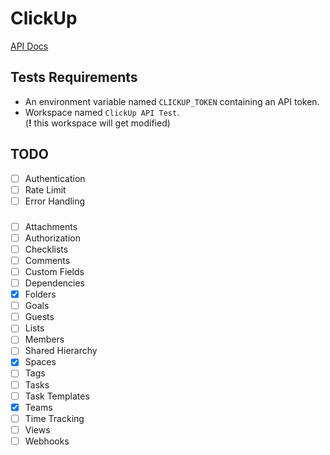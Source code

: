 # ClickUp
[API Docs](https://clickup.com/api)

## Tests Requirements
- An environment variable named `CLICKUP_TOKEN` containing an API token.
- Workspace named `ClickUp API Test`. \
(**!** this workspace will get modified)

## TODO
- [ ] Authentication
- [ ] Rate Limit
- [ ] Error Handling

###

- [ ] Attachments
- [ ] Authorization
- [ ] Checklists
- [ ] Comments
- [ ] Custom Fields
- [ ] Dependencies
- [x] Folders
- [ ] Goals
- [ ] Guests
- [ ] Lists
- [ ] Members
- [ ] Shared Hierarchy
- [x] Spaces
- [ ] Tags
- [ ] Tasks
- [ ] Task Templates
- [x] Teams
- [ ] Time Tracking
- [ ] Views
- [ ] Webhooks
